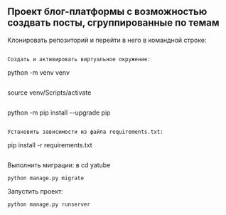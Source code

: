 ## Проект блог-платформы с возможностью создвать посты, сгруппированные по темам

Клонировать репозиторий и перейти в него в командной строке:

```

Cоздать и активировать виртуальное окружение:

```
python -m venv venv
```

```
source venv/Scripts/activate
```

```
python -m pip install --upgrade pip
```

Установить зависимости из файла requirements.txt:

```
pip install -r requirements.txt
```

```

Выполнить миграции: в cd yatube

```
python manage.py migrate
```

Запустить проект:

```
python manage.py runserver
```
